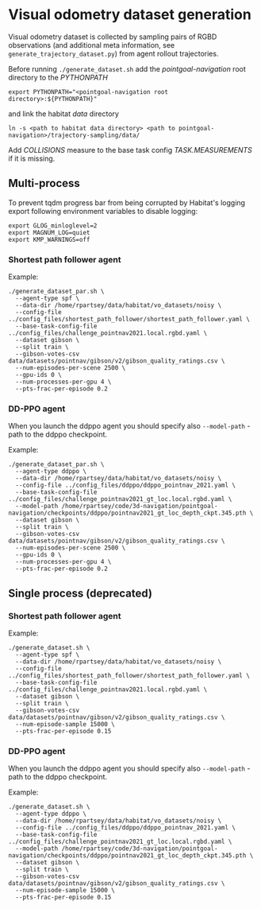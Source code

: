 # Visual odometry dataset generation

Visual odometry dataset is collected by sampling pairs of RGBD observations (and additional meta information,
see `generate_trajectory_dataset.py`) from agent rollout trajectories.

Before running `./generate_dataset.sh` add the _pointgoal-navigation_ root directory to the _PYTHONPATH_ 
```shell
export PYTHONPATH="<pointgoal-navigation root directory>:${PYTHONPATH}"
```
and link the habitat _data_ directory
```shell
ln -s <path to habitat data directory> <path to pointgoal-navigation>/trajectory-sampling/data/
```

Add _COLLISIONS_ measure to the base task config _TASK.MEASUREMENTS_ if it is missing.

## Multi-process

To prevent tqdm progress bar from being corrupted by Habitat's logging 
export following environment variables to disable logging:
```shell
export GLOG_minloglevel=2
export MAGNUM_LOG=quiet
export KMP_WARNINGS=off
```


### Shortest path follower agent

Example:
```shell
./generate_dataset_par.sh \
  --agent-type spf \
  --data-dir /home/rpartsey/data/habitat/vo_datasets/noisy \
  --config-file ../config_files/shortest_path_follower/shortest_path_follower.yaml \
  --base-task-config-file ../config_files/challenge_pointnav2021.local.rgbd.yaml \
  --dataset gibson \
  --split train \
  --gibson-votes-csv data/datasets/pointnav/gibson/v2/gibson_quality_ratings.csv \
  --num-episodes-per-scene 2500 \  
  --gpu-ids 0 \
  --num-processes-per-gpu 4 \
  --pts-frac-per-episode 0.2
```

### DD-PPO agent
When you launch the ddppo agent you should specify also `--model-path` - path to the ddppo checkpoint.

Example:
```shell
./generate_dataset_par.sh \
  --agent-type ddppo \
  --data-dir /home/rpartsey/data/habitat/vo_datasets/noisy \
  --config-file ../config_files/ddppo/ddppo_pointnav_2021.yaml \
  --base-task-config-file ../config_files/challenge_pointnav2021_gt_loc.local.rgbd.yaml \
  --model-path /home/rpartsey/code/3d-navigation/pointgoal-navigation/checkpoints/ddppo/pointnav2021_gt_loc_depth_ckpt.345.pth \
  --dataset gibson \
  --split train \
  --gibson-votes-csv data/datasets/pointnav/gibson/v2/gibson_quality_ratings.csv \
  --num-episodes-per-scene 2500 \  
  --gpu-ids 0 \
  --num-processes-per-gpu 4 \
  --pts-frac-per-episode 0.2
```

## Single process (deprecated)

### Shortest path follower agent

Example:
```shell
./generate_dataset.sh \
  --agent-type spf \
  --data-dir /home/rpartsey/data/habitat/vo_datasets/noisy \
  --config-file ../config_files/shortest_path_follower/shortest_path_follower.yaml \
  --base-task-config-file ../config_files/challenge_pointnav2021.local.rgbd.yaml \
  --dataset gibson \
  --split train \
  --gibson-votes-csv data/datasets/pointnav/gibson/v2/gibson_quality_ratings.csv \
  --num-episode-sample 15000 \
  --pts-frac-per-episode 0.15
```

### DD-PPO agent
When you launch the ddppo agent you should specify also `--model-path` - path to the ddppo checkpoint.

Example:
```shell
./generate_dataset.sh \
  --agent-type ddppo \
  --data-dir /home/rpartsey/data/habitat/vo_datasets/noisy \
  --config-file ../config_files/ddppo/ddppo_pointnav_2021.yaml \
  --base-task-config-file ../config_files/challenge_pointnav2021_gt_loc.local.rgbd.yaml \
  --model-path /home/rpartsey/code/3d-navigation/pointgoal-navigation/checkpoints/ddppo/pointnav2021_gt_loc_depth_ckpt.345.pth \
  --dataset gibson \
  --split train \
  --gibson-votes-csv data/datasets/pointnav/gibson/v2/gibson_quality_ratings.csv \
  --num-episode-sample 15000 \
  --pts-frac-per-episode 0.15
```
